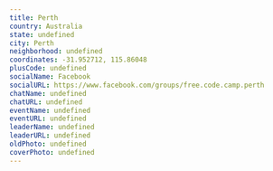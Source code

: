 ```yaml
---
title: Perth
country: Australia
state: undefined
city: Perth
neighborhood: undefined
coordinates: -31.952712, 115.86048
plusCode: undefined
socialName: Facebook
socialURL: https://www.facebook.com/groups/free.code.camp.perth
chatName: undefined
chatURL: undefined
eventName: undefined
eventURL: undefined
leaderName: undefined
leaderURL: undefined
oldPhoto: undefined
coverPhoto: undefined
---
```

